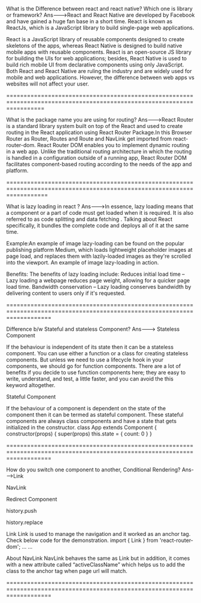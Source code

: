 What is the Difference between react and react native? Which one is library or framework?
Ans--->React and React Native are developed by Facebook and have gained a huge fan base in a short time. React is known as ReactJs, which is a JavaScript library to build single-page web applications.

React is a JavaScript library of reusable components designed to create skeletons of the apps, whereas React Native is designed to build native mobile apps with reusable components. React is an open-source JS library for building the UIs for web applications; besides, React Native is used to build rich mobile UI from declarative components using only JavaScript. Both React and React Native are ruling the industry and are widely used for mobile and web applications. However, the difference between web apps vs websites will not affect your user.


=======================================================================================================================


What is the package name you are using for routing?
Ans--->React Router is a standard library system built on top of the React and used to create routing in the React application using React Router Package.In this Browser Router as Router, Routes and Route and NavLink get imported from react-router-dom. React Router DOM enables you to implement dynamic routing in a web app. Unlike the traditional routing architecture in which the routing is handled in a configuration outside of a running app, React Router DOM facilitates component-based routing according to the needs of the app and platform.


========================================================================================================================


What is lazy loading in react ?
Ans--->In essence, lazy loading means that a component or a part of code must get loaded when it is required. It is also referred to as code splitting and data fetching . Talking about React specifically, it bundles the complete code and deploys all of it at the same time.

Example:An example of image lazy-loading can be found on the popular publishing platform Medium, which loads lightweight placeholder images at page load, and replaces them with lazily-loaded images as they're scrolled into the viewport. An example of image lazy-loading in action.

Benefits: The benefits of lazy loading include: Reduces initial load time – Lazy loading a webpage reduces page weight, allowing for a quicker page load time. Bandwidth conservation – Lazy loading conserves bandwidth by delivering content to users only if it's requested.



=========================================================================================================================



Difference b/w Stateful and stateless Component?
Ans--->
Stateless Component

If the behaviour is independent of its state then it can be a stateless component. You can use either a function or a class for creating stateless components. But unless we need to use a lifecycle hook in your components, we should go for function components. There are a lot of benefits if you decide to use function components here; they are easy to write, understand, and test, a little faster, and you can avoid the this keyword altogether.


Stateful Component

If the behaviour of a component is dependent on the state of the component then it can be termed as stateful component. These stateful components are always class components and have a state that gets initialized in the constructor. class App extends Component { constructor(props) { super(props) this.state = { count: 0 } }



=========================================================================================================================


How do you switch one component to another, Conditional Rendering?
Ans--->Link

NavLink

Redirect Component

history.push

history.replace

Link Link is used to manage the navigation and it worked as an anchor tag. Check below code for the demonstration. import { Link } from 'react-router-dom'; ... ...

About
NavLink NavLink behaves the same as Link but in addition, it comes with a new attribute called “activeClassName” which helps us to add the class to the anchor tag when page url will match.

=========================================================================================================================